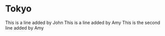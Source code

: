 # Tokyo
This is a line added by John
This is a line added by Amy
This is the second line added by Amy
